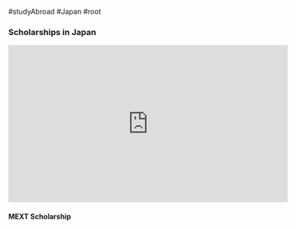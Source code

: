 #studyAbroad #Japan #root 

### Scholarships in Japan

<iframe width="560" height="315" src="https://www.youtube.com/embed/_K8LClKyO9E?si=pM9AZ18PVftStTNH" title="YouTube video player" frameborder="0" allow="accelerometer; autoplay; clipboard-write; encrypted-media; gyroscope; picture-in-picture; web-share" referrerpolicy="strict-origin-when-cross-origin" allowfullscreen></iframe>

#### MEXT Scholarship
